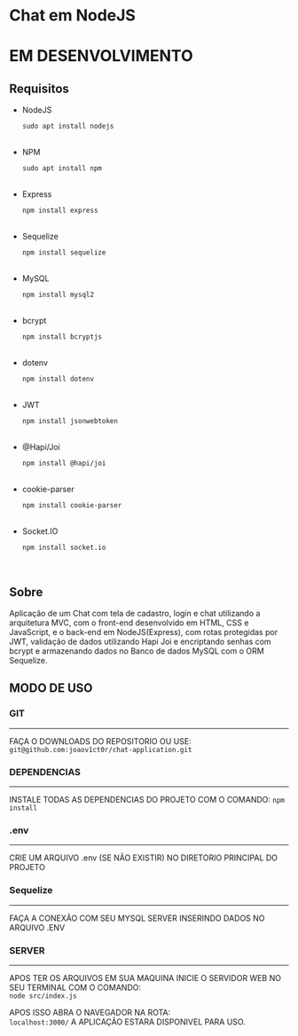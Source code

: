 # Chat em NodeJS

<h1>EM DESENVOLVIMENTO</h1>

<h2>Requisitos</h2>

<ul>
  <li>NodeJS</li>
  <p><code>sudo apt install nodejs</code></p>
  <br>
  <li>NPM</li>
  <p><code>sudo apt install npm</code></p>
  <br>
  <li>Express</li>
  <p><code>npm install express</code></p>
  <br>
  <li>Sequelize</li>
  <p><code>npm install sequelize</code></p>
  <br>
  <li>MySQL</li>
  <p><code>npm install mysql2</code></p>
  <br>
  <li>bcrypt</li>
  <p><code>npm install bcryptjs</code></p>
  <br>
  <li>dotenv</li>
  <p><code>npm install dotenv</code></p>
  <br>
  <li>JWT</li>
  <p><code>npm install jsonwebtoken</code></p>
  <br>
  <li>@Hapi/Joi</li>
  <p><code>npm install @hapi/joi</code></p>
  <br>
  <li>cookie-parser</li>
  <p><code>npm install cookie-parser</code></p>
  <br>
  <li>Socket.IO</li>
  <p><code>npm install socket.io</code></p>
  <br>
</ul>

<h2>Sobre</h2>

<p>Aplicação de um Chat com tela de cadastro, login e chat utilizando a arquitetura MVC, com o front-end desenvolvido em HTML, CSS e JavaScript, e o back-end em NodeJS(Express), com rotas protegidas por JWT, validação de dados utilizando Hapi Joi e encriptando senhas com bcrypt e armazenando dados no Banco de dados MySQL com o ORM Sequelize.</p>

<h2>MODO DE USO</h2>

<h3>GIT</h3>
<hr>

<p>FAÇA O DOWNLOADS DO REPOSITORIO OU USE:<br><code>git@github.com:joaov1ct0r/chat-application.git</code></p>

<h3>DEPENDENCIAS</h3>
<hr>

<p>INSTALE TODAS AS DEPENDENCIAS DO PROJETO COM O COMANDO: <code>npm install</code></p>

<h3>.env</h3>
<hr>

<p>CRIE UM ARQUIVO .env (SE NÃO EXISTIR) NO DIRETORIO PRINCIPAL DO PROJETO</p>

<h3>Sequelize</h3>
<hr>

<p>FAÇA A CONEXÃO COM SEU MYSQL SERVER INSERINDO DADOS NO ARQUIVO .ENV</p>

<h3>SERVER</h3>
<hr>

<p>APOS TER OS ARQUIVOS EM SUA MAQUINA INICIE O SERVIDOR WEB NO SEU TERMINAL COM O COMANDO:<br><code>node src/index.js</code></p>

<p>APOS ISSO ABRA O NAVEGADOR NA ROTA:<br><code>localhost:3000/</code> A APLICAÇÃO ESTARA DISPONIVEL PARA USO.</p>
